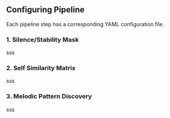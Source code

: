 
## Configuring Pipeline

Each pipeline step has a corresponding YAML configuration file. 

### 1. Silence/Stability Mask
sss

### 2. Self Similarity Matrix
sss

### 3. Melodic Pattern Discovery
sss

